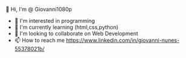 👋 Hi, I'm @ Giovanni1080p
- 👀 I'm interested in programming
- 🌱 I'm currently learning (html,css,python)
- 💞️ I'm looking to collaborate on Web Development
- 📫 How to reach me https://www.linkedin.com/in/giovanni-nunes-55378021b/
